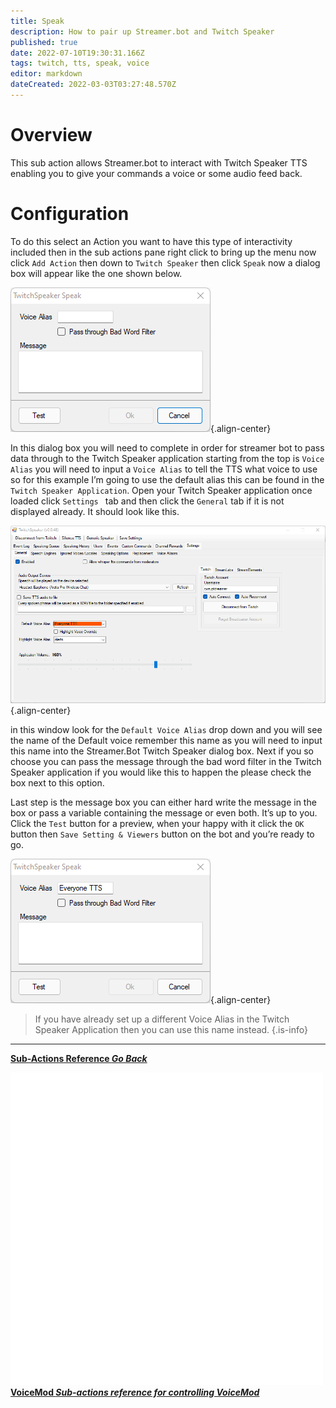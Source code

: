 ```yaml
---
title: Speak 
description: How to pair up Streamer.bot and Twitch Speaker
published: true
date: 2022-07-10T19:30:31.166Z
tags: twitch, tts, speak, voice
editor: markdown
dateCreated: 2022-03-03T03:27:48.570Z
---
```



# Overview

This sub action allows Streamer.bot to interact with Twitch Speaker TTS enabling you to give your commands a voice or some audio feed back.

# Configuration

To do this select an Action you want to have this type of interactivity included then in the sub actions pane right click to bring up the menu now click `Add Action` then down to `Twitch Speaker` then click `Speak` now a dialog box will appear like the one shown below.

![speaker_options_.png](/twitchspeaker/speaker_options_.png){.align-center}

In this dialog box you will need to complete in order for streamer bot to pass data through to the Twitch Speaker application starting from the top is `Voice Alias` you will need to input a `Voice Alias` to tell the TTS what voice to use so for this example I’m going to use the default alias this can be found in the `Twitch Speaker Application`. Open your Twitch Speaker application once loaded click `Settings ` tab and then click the `General` tab if it is not displayed already. It should look like this. 

![twitch_speaker_application.png](/twitchspeaker/twitch_speaker_application.png){.align-center}

in this window look for the `Default Voice Alias` drop down and you will see the name of the Default voice remember this name as you will need to input this name into the Streamer.Bot Twitch Speaker dialog box. Next if you so choose you can pass the message through the bad word filter in the Twitch Speaker application if you would like this to happen the please check the box next to this option.

Last step is the message box you can either hard write the message in the box or pass a variable containing the message or even both. It’s up to you. Click the `Test` button for a preview, when your happy with it click the `OK `button then `Save Setting & Viewers` button on the bot and you’re ready to go.  

![speaker_1_.png](/twitchspeaker/speaker_1_.png){.align-center}


> If you have already set up a different Voice Alias in the Twitch Speaker Application then you can use this name instead.
{.is-info}

---

<section class="btn-grid my-5">
    
  [<i class="mdi mdi-chevron-left"></i>**Sub-Actions Reference *Go Back***](/en/Sub-Actions)
  
  [<img src="/logos/voicemod.png"/> **VoiceMod *Sub-actions reference for controlling VoiceMod***](/en/Sub-Actions/VoiceMod)
  
</section>